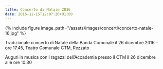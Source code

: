 ```yaml
---
title: Concerto di Natale 2016
date: 2016-12-15T12:07:26+01:00
---
```

{% include figure image_path="/assets/images/concerti/concerto-natale-16.jpg" %}

Tradizionale concerto di Natale della Banda Comunale il 26 dicembre 2016 &#8211; ore 17.45, Teatro Comunale CTM, Rezzato

Auguri in musica con i ragazzi dell&#8217;Accademia presso il CTM il 26 dicembre alle ore 10.30